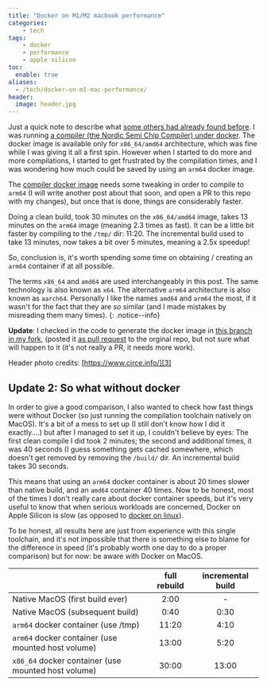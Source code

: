 ```yaml
---
title: "Docker on M1/M2 macbook performance"
categories:
    - tech
tags:
    - docker
    - performance
    - apple silicon
toc:
  enable: true
aliases:
  - /tech/docker-on-m1-mac-performance/
header:
  image: header.jpg
---
```


Just a quick note to describe what [some others had already found before][1].
I was running [a compiler (the Nordic Semi Chip Compiler) under docker][2].
The docker image is available only for `x86_64/amd64` architecture, which was fine while I was giving it all a first spin.
However when I started to do more and more compilations, I started to get frustrated by the compilation times, and I was wondering how much could be saved by using an `arm64` docker image.

The [compiler docker image][2] needs some tweaking in order to compile to `arm64` (I will write another post about that soon, and open a PR to this repo with my changes), but once that is done, things are considerably faster.

Doing a clean build, took 30 minutes on the `x86_64/amd64` image, takes 13 minutes on the `arm64` image (meaning 2.3 times as fast). It can be a little bit faster by compiling to the `/tmp/` dir: 11:20.
The incremental build used to take 13 minutes, now takes a bit over 5 minutes, meaning a 2.5x speedup!

So, conclusion is, it's worth spending some time on obtaining / creating an `arm64` container if at all possible.

The terms `x86_64` and `amd64` are used interchangeably in this post. The same technology is also known as `x64`. The alternative `arm64` architecture is also known as `aarch64`. Personally I like the names `amd64` and `arm64` the most, if it wasn't for the fact that they are *so* similar (and I made mistakes by misreading them many times).
{: .notice--info}

**Update**: I checked in the code to generate the docker image in [this branch in my fork][4], (posted it [as pull request][5] to the orginal repo, but not sure what will happen to it (it's not really a PR, it needs more work).

Header photo credits: [https://www.circe.info/][3]

## Update 2: So what without docker

In order to give a good comparison, I also wanted to check how fast things were without Docker (so just running the compilation toolchain natively on MacOS).
It's a bit of a mess to set up (I still don't know how I did it exactly....) but after I managed to set it up, I couldn't believe by eyes:
The first clean compile I did took 2 minutes; the second and additional times, it was 40 seconds (I guess something gets cached somewhere, which doesn't get removed by removing the `/build/` dir. An incremental build takes 30 seconds.

This means that using an `arm64` docker container is about 20 times slower than native build, and an `amd64` container 40 times.
Now to be honest, most of the times I don't really care about docker container speeds, but it's very useful to know that when serious workloads are concerned, Docker on Apple Silicon is slow (as opposed to [docker on linux][6]).

To be honest, all results here are just from experience with this single toolchain, and it's not impossible that there is something else to blame for the difference in speed (it's probably worth one day to do a proper comparison) but for now: be aware with Docker on MacOS.

|   | full rebuild | incremental build |
|---|:-:|:-:|
|Native MacOS (first build ever)| 2:00 |  - |
|Native MacOS (subsequent build)| 0:40 |  0:30 |
|`arm64` docker container (use /tmp) | 11:20 | 4:10 |
|`arm64` docker container (use mounted host volume) | 13:00 | 5:20 |
|`x86_64` docker container (use mounted host volume) | 30:00 | 13:00 |

[1]: https://dev.to/oben/apple-silicon-mac-m1m2-how-to-deal-with-slow-docker-performance-58n0
[2]: https://github.com/NordicPlayground/nrfconnect-chip-docker
[3]: https://www.circe.info/
[4]: https://github.com/reinhrst/nrfconnect-chip-docker/tree/arm64
[5]: https://github.com/NordicPlayground/nrfconnect-chip-docker/pull/12
[6]: https://stackoverflow.com/questions/21889053/what-is-the-runtime-performance-cost-of-a-docker-container
